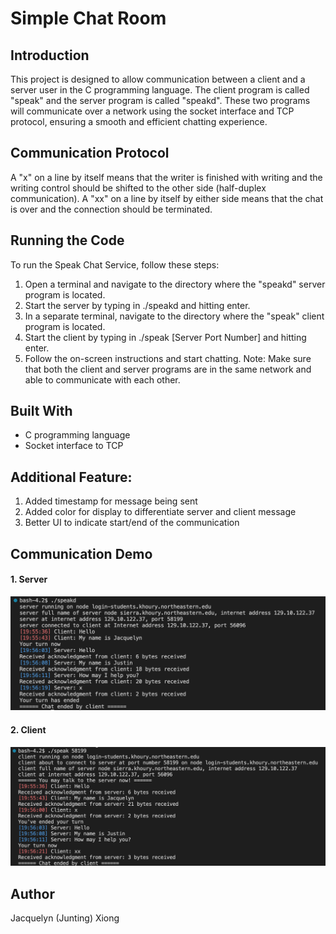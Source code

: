 # Simple Chat Room


## Introduction
This project is designed to allow communication between a client and a server user in the C programming language. The client program is called "speak" and the server program is called "speakd". These two programs will communicate over a network using the socket interface and TCP protocol, ensuring a smooth and efficient chatting experience.

 
## Communication Protocol
A "x" on a line by itself means that the writer is finished with writing and the writing control should be shifted to the other side (half-duplex communication). A "xx" on a line by itself by either side means that the chat is over and the connection should be terminated.


## Running the Code
To run the Speak Chat Service, follow these steps:

1. Open a terminal and navigate to the directory where the "speakd" server program is located.
2. Start the server by typing in ./speakd and hitting enter.
3. In a separate terminal, navigate to the directory where the "speak" client program is located.
4. Start the client by typing in ./speak [Server Port Number] and hitting enter.
5. Follow the on-screen instructions and start chatting.
Note: Make sure that both the client and server programs are in the same network and able to communicate with each other.


## Built With
* C programming language
* Socket interface to TCP


## Additional Feature:
1. Added timestamp for message being sent
2. Added color for display to differentiate server and client message
3. Better UI to indicate start/end of the communication


## Communication Demo

#### 1. Server
![Server](screenshots/server.png)
#### 2. Client
![Client](screenshots/client.png)


## Author
Jacquelyn (Junting) Xiong
